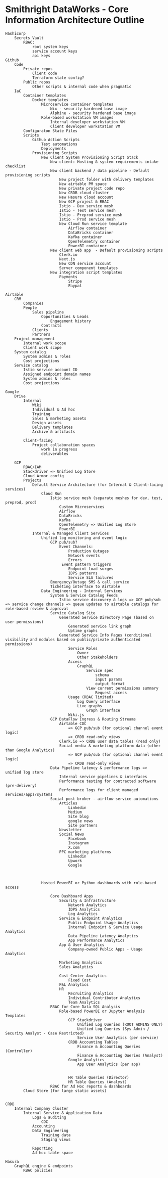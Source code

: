 # Smithright DataWorks - Core Information Architecture Outline

    Hashicorp
        Secrets Vault
            RBAC:
                root system keys
                service account keys
                api keys
    Github
        Code
            Private repos
                Client code
                Terraform state config?
            Public repos
                Other scripts & internal code when pragmatic
        IaC
            Container templates
                Docker templates
                    Microservice container templates
                        Nix - security hardened base image
                        Alphine - security hardened base image
                    Role-based workstation VM images
                        Internal developer workstation VM
                        Client developer workstation VM
            Configuraton State Files
            Scripts
                Github Action Scripts
                    Test automations
                    Deployments
                Provisioning Scripts
                    New Client System Provisioning Script Stack
                        New client: Hosting & system requirements intake checklist
                        New client backend / data pipeline - Default provisioning scripts
                            New project folder with delivery templates
                            New airtable PM space
                            New private project code repo
                            New CRDB cloud cluster
                            New Hasura cloud account
                            New GCP project & RBAC
                            Istio - Dev service mesh
                            Istio - Test service mesh
                            Istio - Preprod service mesh
                            Istio - Prod service mesh
                            New Cloud Run service template
                                Airflow container
                                DataBricks container
                                Kafka container
                                OpenTelemetry container
                                PowerBI container
                        New client web app  - Default provisioning scripts
                            Clerk.io
                            Next.js
                            New CDN service account
                            Server component templates
                        New integration script templates
                            Payments
                                Stripe
                                Paypal

    Airtable
        CRM
            Companies
            People
                Sales pipeline
                    Opportunities & Leads
                        Engagement history
                    Contracts
                Clients
                Partners
        Project management
            Internal work scope
            Client work scope
        System catalog
            System admins & roles
            Cost projections
        Service catalog
            Istio service account ID
            Assigned endpoint domain names
            System admins & roles
            Cost projections

    Google
        Drive
            Internal
                Wiki
                Individual & Ad hoc
                Training
                Sales & marketing assets
                Design assets
                Delivery templates
                Archive & artifacts

            Client-facing
                Project collaboration spaces
                    work in progress
                    deliverables

        GCP
            RBAC/IAM
            Stackdriver => Unified Log Store
            Cloud Armor config
            Projects
                Default Service Architecture (for Internal & Client-facing services)
                    Cloud Run
                        Istio service mesh (separate meshes for dev, test, preprod, prod)
                            Custom Microservices
                            Airflow
                            DataBricks
                            Kafka
                            OpenTelemetry => Unified Log Store
                            PowerBI
                Internal & Managed Client Services
                    Unified log monitoring and event logic
                        GCP pub/sub?
                            Event Channels:
                                Production Outages
                                Network events
                                Errors
                             Event pattern triggers
                                Endpoint load surges
                                IDPS patterns
                                Service SLA failures
                        Emergency/Outage SMS & call service
                        Ticketing interface to Airtable
                    Data Engineering - Internal Services
                        System & Service Catalog Feeds
                            Istio service discovery & logs => GCP pub/sub => service change channels => queue updates to airtable catalogs for role-based review & approval
                        Service Catalog Site
                            Generated Service Directory Page (based on user permissions)
                                Generated service link graph
                                Uptime graphs
                            Generated Service Info Pages (conditional visibility and modules based on public/private authenticated permissions)
                                Service Roles
                                    Owner
                                    Other Stakeholders
                                Access
                                    GraphQL
                                        Service spec
                                            schema
                                            input params
                                            output format
                                        View current permissions summary
                                            Request access
                                Usage (RBAC limited)
                                    Log Query interface
                                    Live graphs
                                        Graph interface
                                Wiki.js
                        GCP DataFlow Ingress & Routing Streams
                            Airtable CDC 
                                => GCP pub/sub (for optional channel event logic)
                                => CRDB read-only views
                            Clerk.io => CRDB user data tables (read only)
                            Social media & marketing platform data (other than Google Analytics)
                                => GCP pub/sub (for optional channel event logic)
                                => CRDB read-only views
                        Data Pipeline latency & performance logs => unified log store
                            Internal service pipelines & interfaces
                            Performance testing for contracted software (pre-delivery)
                            Performance logs for client managed services/apps/systems
                        Social post broker - airflow service automations 
                            Articles
                                Linkedin
                                Medium
                                Site blog
                                google news
                                Site partners
                            Newsletter
                            Social News
                                Facebook
                                Instagram
                                X.com
                            PPC marketing platforms
                                Linkedin
                                Upwork
                                Google



                    Hosted PowerBI or Python dashboards with role-based access
                        
                        Core Dashboard Apps
                            Security & Infrastructure
                                Network Analytics
                                IDPS Analytics
                                Log Analytics
                            Service & Endpoint Analytics
                                Public Endpoint Usage Analytics
                                Internal Endpoint & Service Usage Analytics
                                Data Pipeline Latency Analytics
                                App Performance Analytics
                            App & User Analytics 
                                Company-owned Public Apps - Usage Analytics

                            Marketing Analytics
                            Sales Analytics

                            Cost Center Analytics
                                Fixed Cost 
                            P&L Analytics
                            HR
                                Recruiting Analytics
                                Individual Contributor Analytics
                                Team Analytics
                        RBAC for Core Data SQL Analysis
                            Role-based PowerBI or Jupyter Analysis Templates
                                GCP Stackdriver
                                    Unified Log Queries (ROOT ADMINS ONLY)
                                    Unified Log Queries (Sys Admin / Security Analyst - Case Restricted)
                                    Service User Analytics (per service)
                                CRDB Accounting Tables
                                    Finance & Accounting Queries (Controller)
                                    Finance & Accounting Queries (Analyst)
                                Google Analytics
                                    App User Analytics (per app)
                                

                                HR Table Queries (Director)
                                HR Table Queries (Analyst)
                        RBAC for Ad Hoc reports & dashboards
            Cloud Store (for large static assets)


    CRDB
        Internal Company Cluster
            Internal Service & Application Data
                Logs & auditing
                    CDC
                Accounting
                Data Engineering
                    Training data
                    Staging views

                Reporting
                Ad hoc table space
    
    Hasura
        GraphQL engine & endpoints
            RBAC policies 
